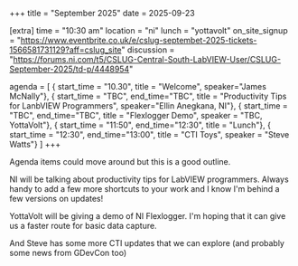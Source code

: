 +++
title = "September 2025"
date = 2025-09-23


[extra]
time = "10:30 am"
location = "ni"
lunch = "yottavolt"
on_site_signup = "https://www.eventbrite.co.uk/e/cslug-septembet-2025-tickets-1566581731129?aff=cslug_site"
discussion = "https://forums.ni.com/t5/CSLUG-Central-South-LabVIEW-User/CSLUG-September-2025/td-p/4448954"

agenda = [
    { start_time = "10.30", title = "Welcome", speaker="James McNally"},
    { start_time = "TBC", end_time="TBC", title = "Productivity Tips for LanbVIEW Programmers", speaker="Ellin Anegkana, NI"},
    { start_time = "TBC", end_time="TBC", title = "Flexlogger Demo", speaker = "TBC, YottaVolt"},
    { start_time = "11:50", end_time="12:30", title = "Lunch"},
    { start_time = "12:30", end_time="13:00", title = "CTI Toys", speaker = "Steve Watts"}
]
+++

Agenda items could move around but this is a good outline.

NI will be talking about productivity tips for LabVIEW programmers. Always handy to add a few more shortcuts to your work and I know I'm behind a few versions on updates!

YottaVolt will be giving a demo of NI Flexlogger. I'm hoping that it can give us a faster route for basic data capture.

And Steve has some more CTI updates that we can explore (and probably some news from GDevCon too)